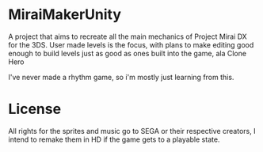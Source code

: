 # MiraiMakerUnity
A project that aims to recreate all the main mechanics of Project Mirai DX for the 3DS.
User made levels is the focus, with plans to make editing good enough to build levels just as good as ones built into the game, ala Clone Hero

I've never made a rhythm game, so i'm mostly just learning from this.

# License
All rights for the sprites and music go to SEGA or their respective creators, I intend to remake them in HD if the game gets to a playable state.